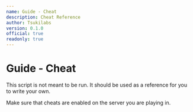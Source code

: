 ```yaml
---
name: Guide - Cheat
description: Cheat Reference
author: Tsukilabs
version: 0.1.0
official: true
readonly: true
---
```


# Guide - Cheat

This script is not meant to be run. It should be used as a reference for you to write your own.

Make sure that cheats are enabled on the server you are playing in.
